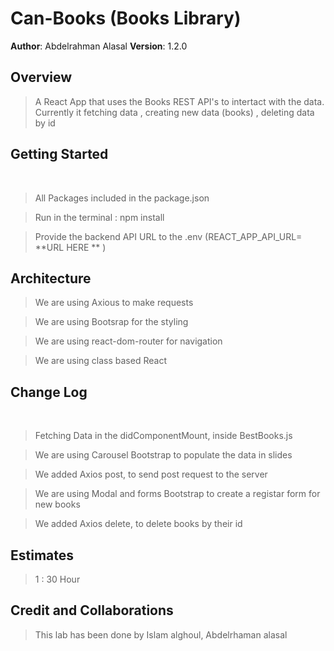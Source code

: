 # Can-Books (Books Library)

**Author**: Abdelrahman Alasal
**Version**: 1.2.0 

## Overview

> A React App that uses the Books REST API's to intertact with the data.
> Currently it fetching data , creating new data (books) , deleting data by id 


## Getting Started

<br>

> All Packages included in the package.json  <br>

> Run in the terminal : npm install  <br>

> Provide the backend API URL to the .env (REACT_APP_API_URL= **URL HERE ** )  <br>

## Architecture

> We are using Axious to make requests  <br>

> We are using Bootsrap for the styling <br>

> We are using react-dom-router for navigation <br>

> We are using class based React    <br>


## Change Log

<br>

> Fetching Data in the didComponentMount, inside BestBooks.js  <br>

> We are using Carousel  Bootstrap to populate the data in slides <br>

> We added Axios post, to send post request to the server <br>

> We are using Modal and forms  Bootstrap to create a registar form for new books <br>

> We added Axios delete, to delete books by their id  <br>



## Estimates

> 1 : 30 Hour

## Credit and Collaborations

> This lab has been done by Islam alghoul, Abdelrhaman alasal